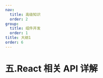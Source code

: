 ```yaml
---
nav:
  title: 高级知识
  order: 2
group:
  title: 组件开发
  order: 1
title: 大纲1
order: 6
---
```


# 五.React 相关 API 详解

